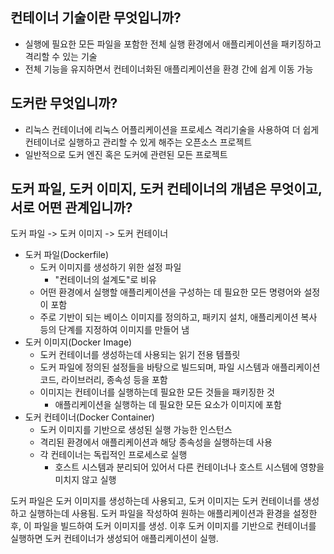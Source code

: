## 컨테이너 기술이란 무엇입니까?
* 실행에 필요한 모든 파일을 포함한 전체 실행 환경에서 애플리케이션을 패키징하고 격리할 수 있는 기술
* 전체 기능을 유지하면서 컨테이너화된 애플리케이션을 환경 간에 쉽게 이동 가능


## 도커란 무엇입니까?
* 리눅스 컨테이너에 리눅스 어플리케이션을 프로세스 격리기술을 사용하여 더 쉽게 컨테이너로 실행하고 관리할 수 있게 해주는 오픈소스 프로젝트 
* 일반적으로 도커 엔진 혹은 도커에 관련된 모든 프로젝트


## 도커 파일, 도커 이미지, 도커 컨테이너의 개념은 무엇이고, 서로 어떤 관계입니까?
도커 파일 -> 도커 이미지 -> 도커 컨테이너

* 도커 파일(Dockerfile)
	* 도커 이미지를 생성하기 위한 설정 파일
		* "컨테이너의 설계도"로 비유
	* 어떤 환경에서 실행할 애플리케이션을 구성하는 데 필요한 모든 명령어와 설정이 포함
 	* 주로 기반이 되는 베이스 이미지를 정의하고, 패키지 설치, 애플리케이션 복사 등의 단계를 지정하여 이미지를 만들어 냄
* 도커 이미지(Docker Image)
	* 도커 컨테이너를 생성하는데 사용되는 읽기 전용 템플릿
	* 도커 파일에 정의된 설정들을 바탕으로 빌드되며, 파일 시스템과 애플리케이션 코드, 라이브러리, 종속성 등을 포함 
	* 이미지는 컨테이너를 실행하는데 필요한 모든 것들을 패키징한 것
		* 애플리케이션을 실행하는 데 필요한 모든 요소가 이미지에 포함
* 도커 컨테이너(Docker Container)
	* 도커 이미지를 기반으로 생성된 실행 가능한 인스턴스
	* 격리된 환경에서 애플리케이션과 해당 종속성을 실행하는데 사용
	* 각 컨테이너는 독립적인 프로세스로 실행
		* 호스트 시스템과 분리되어 있어서 다른 컨테이너나 호스트 시스템에 영향을 미치지 않고 실행

도커 파일은 도커 이미지를 생성하는데 사용되고, 도커 이미지는 도커 컨테이너를 생성하고 실행하는데 사용됨. 도커 파일을 작성하여 원하는 애플리케이션과 환경을 설정한 후, 이 파일을 빌드하여 도커 이미지를 생성. 이후 도커 이미지를 기반으로 컨테이너를 실행하면 도커 컨테이너가 생성되어 애플리케이션이 실행.